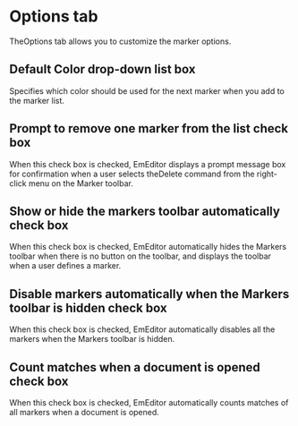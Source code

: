 # Options tab

TheOptions tab allows you to customize the marker options.

## Default Color drop-down list box

Specifies which color should be used for the next marker when you add to the marker list.

## Prompt to remove one marker from the list check box

When this check box is checked, EmEditor displays a prompt message box for confirmation when a user selects theDelete command from the right-click menu on the Marker toolbar.

## Show or hide the markers toolbar automatically check box

When this check box is checked, EmEditor automatically hides the Markers toolbar when there is no button on the toolbar, and displays the toolbar when a user defines a marker.

## Disable markers automatically when the Markers toolbar is hidden check box

When this check box is checked, EmEditor automatically disables all the markers when the Markers toolbar is hidden.

## Count matches when a document is opened check box

When this check box is checked, EmEditor automatically counts matches of all markers when a document is opened.

